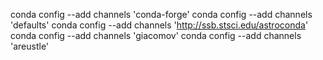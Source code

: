 conda config --add channels 'conda-forge'
conda config --add channels 'defaults'
conda config --add channels 'http://ssb.stsci.edu/astroconda'
conda config --add channels 'giacomov'
conda config --add channels 'areustle'
